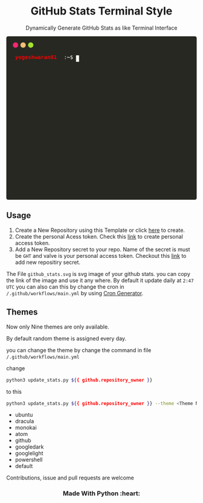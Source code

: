 <h1 align='center'>GitHub Stats Terminal Style</h1>
<p align='center'>Dynamically Generate GitHub Stats as like Terminal Interface </p>

<p align='center'>
  <img align="center" src="./github_stats.svg">
</p>

## Usage

1. Create a New Repository using this Template or click [here](https://github.com/yogeshwaran01/github-stats-terminal-style/generate) to create.
2. Create the personal Acess token. Check this [link](https://docs.github.com/en/github/authenticating-to-github/keeping-your-account-and-data-secure/creating-a-personal-access-token) to create personal access token.
3. Add a New Repository secret to your repo. Name of the secret is must be `GHT` and valve is your personal access token. Checkout this [link](https://docs.github.com/en/actions/reference/encrypted-secrets) to add new repositiry secret.

The File `github_stats.svg` is svg image of your github stats. you can copy the link of the image and use it any where. By default it update daily at `2:47 UTC` you can also can this by change the cron in `/.github/workflows/main.yml` by using [Cron Generator](https://crontab.guru/).

## Themes

Now only Nine themes are only available.

By default random theme is assigned every day.

you can change the theme by change the command in file `/.github/workflows/main.yml`

change

```bash
python3 update_stats.py ${{ github.repository_owner }}
```

to this

```bash
python3 update_stats.py ${{ github.repository_owner }} --theme <Theme Name>
```

- ubuntu
- dracula
- monokai
- atom
- github
- googledark
- googlelight
- powershell
- default

Contributions, issue and pull requests are welcome

<h3 align='center'>Made With Python :heart:</h3>
